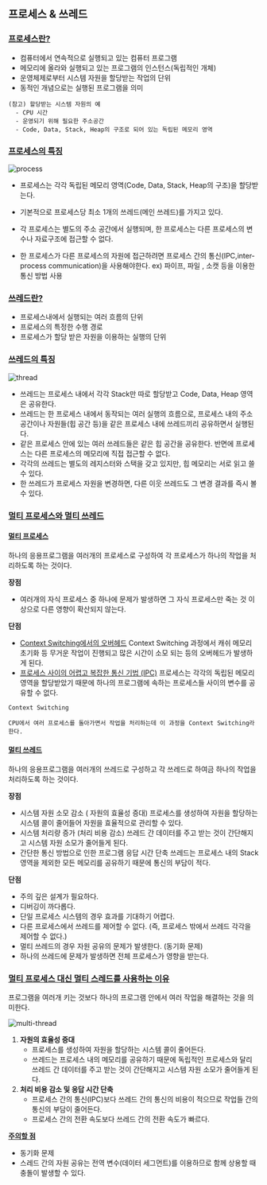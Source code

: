 ## 프로세스 & 쓰레드



### <u>프로세스란?</u>

- 컴퓨터에서 연속적으로 실행되고 있는 컴퓨터 프로그램
- 메모리에 올라와 실행되고 있는 프로그램의 인스턴스(독립적인 개체)
- 운영체제로부터 시스템 자원을 할당받는 작업의 단위
- 동적인 개념으로는 실행된 프로그램을 의미

~~~
(참고) 할당받는 시스템 자원의 예
  - CPU 시간
  - 운영되기 위해 필요한 주소공간
  - Code, Data, Stack, Heap의 구조로 되어 있는 독립된 메모리 영역
~~~



### <u>프로세스의 특징</u>

![process](C:\Users\jyb63\Desktop\취업스터디\1st\BJY\resource\process.jpg)

- 프로세스는 각각 독립된 메모리 영역(Code, Data, Stack, Heap의 구조)을 할당받는다.

- 기본적으로 프로세스당 최소 1개의 쓰레드(메인 쓰레드)를 가지고 있다.

- 각 프로세스는 별도의 주소 공간에서 실행되며, 한 프로세스는 다른 프로세스의 변수나 자료구조에 접근할 수 없다.

- 한 프로세스가 다른 프로세스의 자원에 접근하려면 프로세스 간의 통신(IPC,inter-process communication)을 사용해야한다. ex) 파이프, 파일 , 소캣 등을 이용한 통신 방법 사용

  

### <u>쓰레드란?</u>

* 프로세스내에서 실행되는 여러 흐름의 단위
* 프로세스의 특정한 수행 경로
* 프로세스가 할당 받은 자원을 이용하는 실행의 단위



### <u>쓰레드의 특징</u>

![thread](C:\Users\jyb63\Desktop\취업스터디\1st\BJY\resource\thread.jpg)

- 쓰레드는 프로세스 내에서 각각 Stack만 따로 할당받고 Code, Data, Heap 영역은 공유한다.
- 쓰레드는 한 프로세스 내에서 동작되는 여러 실행의 흐름으로, 프로세스 내의 주소 공간이나 자원들(힙 공간 등)을 같은 프로세스 내에 쓰레드끼리 공유하면서 실행된다.
- 같은 프로세스 안에 있는 여러 쓰레드들은 같은 힙 공간을 공유한다. 반면에 프로세스는 다른 프로세스의 메모리에 직접 접근할 수 없다.
- 각각의 쓰레드는 별도의 레지스터와 스택을 갖고 있지만, 힙 메모리는 서로 읽고 쓸 수 있다.
- 한 쓰레드가 프로세스 자원을 변경하면, 다른 이웃 쓰레드도 그 변경 결과를 즉시 볼 수 있다.



### <u>멀티 프로세스와 멀티 쓰레드</u>

#### <u>멀티 프로세스</u>

하나의 응용프로그램을 여러개의 프로세스로 구성하여 각 프로세스가 하나의 작업을 처리하도록 하는 것이다.

**장점**

- 여러개의 자식 프로세스 중 하나에 문제가 발생하면 그 자식 프로세스만 죽는 것 이상으로 다른 영향이 확산되지 않는다.

**단점**

* <u>Context Switching에서의 오버헤드</u>
  Context Switching 과정에서 캐쉬 메모리 초기화 등 무거운 작업이 진행되고 많은 시간이 소모 되는 등의 오버헤드가 발생하게 된다.
* <u>프로세스 사이의 어렵고 복잡한 통신 기법 (IPC)</u>
  프로세스는 각각의 독립된 메모리 영역을 할당받았기 때문에 하나의 프로그램에 속하는 프로세스들 사이의 변수를 공유할 수 없다.

~~~
Context Switching

CPU에서 여러 프로세스를 돌아가면서 작업을 처리하는데 이 과정을 Context Switching라 한다.
~~~



#### <u>멀티 쓰레드</u>

하나의 응용프로그램을 여러개의 쓰레드로 구성하고 각 쓰레드로 하여금 하나의 작업을 처리하도록 하는 것이다.

**장점**

- 시스템 자원 소모 감소 ( 자원의 효율성 증대)
  프로세스를 생성하여 자원을 할당하는 시스템 콜이 줄어들어 자원을 효율적으로 관리할 수 있다.
- 시스템 처리량 증가 (처리 비용 감소)
  쓰레드 간 데이터를 주고 받는 것이 간단해지고 시스템 자원 소모가 줄어들게 된다.
- 간단한 통신 방법으로 인한 프로그램 응답 시간 단축
  쓰레드는 프로세스 내의 Stack영역을 제외한 모든 메모리를 공유하기 때문에 통신의 부담이 적다.

**단점**

- 주의 깊은 설계가 필요하다.
- 디버깅이 까다롭다.
- 단일 프로세스 시스템의 경우 효과를 기대하기 어렵다.
- 다른 프로세스에서 쓰레드를 제어할 수 없다. (즉, 프로세스 밖에서 쓰레드 각각을 제어할 수 없다.)
- 멀티 쓰레드의 경우 자원 공유의 문제가 발생한다. (동기화 문제)
- 하나의 쓰레드에 문제가 발생하면 전체 프로세스가 영향을 받는다.



### <u>멀티 프로세스 대신 멀티 스레드를 사용하는 이유</u>

프로그램을 여러개 키는 것보다 하나의 프로그램 안에서 여러 작업을 해결하는 것을 의미한다.

![multi-thread](C:\Users\jyb63\Desktop\취업스터디\1st\BJY\resource\multi_thread.jpg)

1. **자원의 효율성 증대**
   * 프로세스를 생성하여 자원을 할당하는 시스템 콜이 줄어든다.
   * 쓰레드는 프로세스 내의 메모리를 공유하기 때문에 독립적인 프로세스와 달리 쓰레드 간 데이터를 주고 받는 것이 간단해지고 시스템 자원 소모가 줄어들게 된다. 
2. **처리 비용 감소 및 응답 시간 단축**
   * 프로세스 간의 통신(IPC)보다 쓰레드 간의 통신의 비용이 적으므로 작업들 간의 통신의 부담이 줄어든다.
   * 프로세스 간의 전환 속도보다 쓰레드 간의 전환 속도가 빠르다.

**<u>주의할 점</u>**

- 동기화 문제
- 스레드 간의 자원 공유는 전역 변수(데이터 세그먼트)를 이용하므로 함께 상용할 때 충돌이 발생할 수 있다.